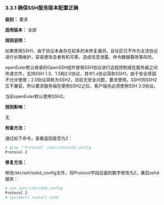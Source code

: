 ### 3.3.1 确保SSH服务版本配置正确

**级别：** 要求

**适用版本：** 全部

**规则说明：** 

如果使用SSH1，由于协议本身存在较多的未修复漏洞，且社区已不作为主流协议进行长期维护，容易使攻击者有机可乘，造成信息泄露、命令数据篡改等风险。

openEuler默认继承的OpenSSH组件使用SSH协议进行远程控制或在服务器之间传递文件，支持SSH 1.3、1.5和2.0协议，其中1.x协议简称SSH1，由于安全原因不允许使用；2.0协议简称为SSH2，目前无安全问题，要求使用。SSH1同SSH2互不兼容，所以要求服务端在使用SSH2之后，客户端也必须使用SSH 2.0协议。

当前openEuler默认使用SSH2。

**规则影响：**

无

**检查方法：**

通过如下命令，查看返回是否为2：

```bash
# grep "^Protocol" /etc/ssh/sshd_config
Protocol 2
```

**修复方法：**

修改/etc/ssh/sshd_config文件，将Protocol字段后面的数字修改为2，重启sshd服务：

```bash
# vim /etc/ssh/sshd_config
Protocol 2
# systemctl restart sshd
```